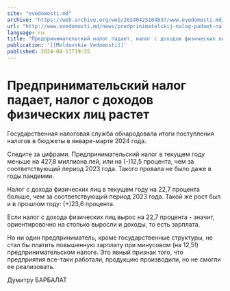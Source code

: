 ```yaml
---
site: "evedomosti.md"
archive: "https://web.archive.org/web/20240425104837/www.evedomosti.md/news/predprinimatelskij-nalog-padaet-nalog-s-dohodov-fizicheskih"
url: "http://www.evedomosti.md/news/predprinimatelskij-nalog-padaet-nalog-s-dohodov-fizicheskih"
language: ru
title: "Предпринимательский налог падает, налог с доходов физических лиц растет"
publication: '[[Moldavskie Vedomosti]]'
published: 2024-04-11T19:35
---
```


# Предпринимательский налог падает, налог с доходов физических лиц растет

Государственная налоговая служба обнародовала итоги поступления налогов в бюджеты в январе-марте 2024 года.

Следите за цифрами. Предпринимательский налог в текущем году меньше на 427,8 миллиона лей, или на (-)12,5 процента, чем за соответствующий период 2023 года. Такого провала не было даже в годы пандемии.

Налог с дохода физических лиц в текущем году на 22,7 процента больше, чем за соответствующий период 2023 года. Такой же рост был и в прошлом году: (+)23,6 процента.

Если налог с дохода физических лиц вырос на 22,7 процента - значит, ориентировочно на столько выросли и доходы, то есть зарплата.

Но ни один предприниматель, кроме государственные структуры, не стал бы платить повышенную зарплату при минусовом (на 12,5!) предпринимательском налоге. Это явный признак того, что предприятия все-таки работали, продукцию производили, но не смогли ее реализовать.

Думитру БАРБАЛАТ